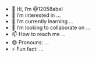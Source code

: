 - 👋 Hi, I’m @12058abel
- 👀 I’m interested in ...
- 🌱 I’m currently learning ...
- 💞️ I’m looking to collaborate on ...
- 📫 How to reach me ...
- 😄 Pronouns: ...
- ⚡ Fun fact: ...

<!---
12058abel/12058abel is a ✨ special ✨ repository because its `README.md` (this file) appears on your GitHub profile.
You can click the Preview link to take a look at your changes.
--->
